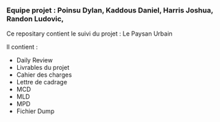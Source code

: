 ### Equipe projet : Poinsu Dylan, Kaddous Daniel, Harris Joshua, Randon Ludovic, 

Ce repositary contient le suivi du projet : Le Paysan Urbain

  Il contient :

- Daily Review
- Livrables du projet
- Cahier des charges
- Lettre de cadrage
- MCD
- MLD
- MPD
- Fichier Dump
